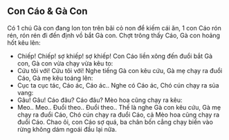 ## Con Cáo & Gà Con

Có 1 chú Gà con đang lon ton trên bãi cỏ non để kiếm cái ăn, 1 con Cáo rón rén, rón rén đi đến định vồ bắt Gà con.
Chợt trông thấy Cáo, Gà con hoảng hốt kêu lên:
- Chiếp! Chiếp! sợ khiếp! sợ khiếp!
Con Cáo liền xông đến đuổi bắt Gà con, Gà con vừa chạy vừa kêu to:
- Cứu tôi với! Cứu tôi với!
Nghe tiếng Gà con kêu cứu, Gà mẹ chạy ra đuổi Cáo, Gà mẹ kêu toáng lên:
- Cục ta cục tác, Cáo ác, Cáo ác..
Nghe có Cáo ác, Chó cún chạy ra sủa vang:
- Gâu! Gâu! Cáo đâu? Cáo đâu?
Mèo hoa cũng chạy ra kêu:
- Meo.. Meo.. Đuổi theo.. Đuổi theo..
Thế là nghe Gà con kêu cứu, Gà mẹ chạy ra đuổi Cáo, Chó cún chạy ra đuổi Cáo, cả Mèo hoa cũng chạy ra đuổi Cáo.
Chao ôi, con Cáo sợ quá, ba chân bốn cẳng chạy biến vào rừng không dám ngoái đầu lại nữa.